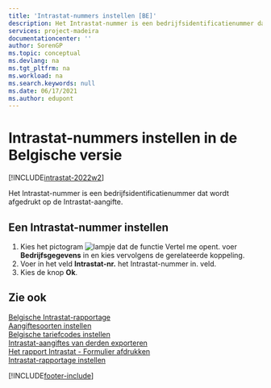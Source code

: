 ```yaml
---
title: 'Intrastat-nummers instellen [BE]'
description: Het Intrastat-nummer is een bedrijfsidentificatienummer dat wordt afgedrukt op de Intrastat-aangifte.
services: project-madeira
documentationcenter: ''
author: SorenGP
ms.topic: conceptual
ms.devlang: na
ms.tgt_pltfrm: na
ms.workload: na
ms.search.keywords: null
ms.date: 06/17/2021
ms.author: edupont
---
```

# Intrastat-nummers instellen in de Belgische versie

[!INCLUDE[intrastat-2022w2](../../includes/intrastat-2022w2.md)]

Het Intrastat-nummer is een bedrijfsidentificatienummer dat wordt afgedrukt op de Intrastat-aangifte.  

## Een Intrastat-nummer instellen

1. Kies het pictogram ![lampje dat de functie Vertel me opent.](../../media/ui-search/search_small.png "Vertel me wat u wilt doen") voer **Bedrijfsgegevens** in en kies vervolgens de gerelateerde koppeling.  
2. Voer in het veld **Intrastat-nr.** het Intrastat-nummer in. veld.  
3. Kies de knop **Ok**.  

## Zie ook

[Belgische Intrastat-rapportage](belgian-intrastat-reporting.md)  
[Aangiftesoorten instellen](how-to-set-up-declaration-types.md)  
[Belgische tariefcodes instellen](how-to-set-up-belgian-tariff-numbers.md)  
[Intrastat-aangiftes van derden exporteren](how-to-export-intrastat-third-party-declararations.md)  
[Het rapport Intrastat - Formulier afdrukken](how-to-print-the-intrastat-form-report.md)  
[Intrastat-rapportage instellen](../../finance-how-setup-report-intrastat.md)  

[!INCLUDE[footer-include](../../includes/footer-banner.md)]
